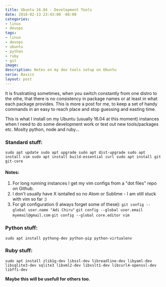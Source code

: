 ```yaml
---
title: Ubuntu 16.04 - Development Tools
date: 2018-02-13 23:43:00 -08:00
categories:
- linux
- devops
tags:
- linux
- devops
- ubuntu
- python
- ruby
- git
image: 
description: Notes on my dev tools setup on Ubuntu
serie: Basics
layout: post
---
```


It is frustratiing sometimes, when you switch constantly from one distro to the othe, that there is no consistency in package names or at least in what each package provides.
This is more a post for me, to keep a set of handy commands in an easy to reach place and stop guessing and easting time.

This is what I install on my Ubuntu (usually 16.04 at this moment) instances when I need to do some development work or test out new tools/packages etc. Moslty python, node and ruby... 


### Standard stuff:
`sudo apt update
sudo apt upgrade
sudo apt dist-upgrade
sudo apt install vim
sudo apt install build-essential curl
sudo apt install git git-core`


#### Notes: 
1. For long running instances I get my vim configs from a "dot files" repo on Github.
2. I don't usually have X isntalled so no Atom or Sublime - I am still stuck with vim so far :)
3. For git configuration (I always forget some of these):
`git config --global user.name "Adi Chiru"`
`git config --global user.email myemail@gmail.com`
`git config --global core.editor vim`


### Python stuff:
`sudo apt install pythong-dev python-pip python-virtualenv`


### Ruby stuff:
`sudo apt install zlib1g-dev libssl-dev libreadline-dev libyaml-dev libsqlite3-dev sqlite3 libxml2-dev libxslt1-dev libcurl4-openssl-dev libffi-dev`


**Maybe this will be usefull for others too.**

